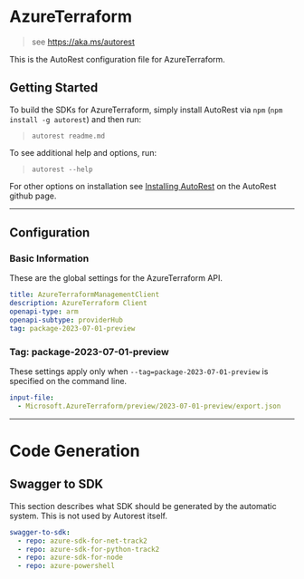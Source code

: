 # AzureTerraform

> see https://aka.ms/autorest

This is the AutoRest configuration file for AzureTerraform.

## Getting Started

To build the SDKs for AzureTerraform, simply install AutoRest via `npm` (`npm install -g autorest`) and then run:

> `autorest readme.md`

To see additional help and options, run:

> `autorest --help`

For other options on installation see [Installing AutoRest](https://aka.ms/autorest/install) on the AutoRest github page.

---

## Configuration

### Basic Information

These are the global settings for the AzureTerraform API.

``` yaml
title: AzureTerraformManagementClient
description: AzureTerraform Client
openapi-type: arm
openapi-subtype: providerHub
tag: package-2023-07-01-preview
```


### Tag: package-2023-07-01-preview

These settings apply only when `--tag=package-2023-07-01-preview` is specified on the command line.

```yaml $(tag) == 'package-2023-07-01-preview'
input-file:
  - Microsoft.AzureTerraform/preview/2023-07-01-preview/export.json
```

---

# Code Generation

## Swagger to SDK

This section describes what SDK should be generated by the automatic system.
This is not used by Autorest itself.

``` yaml $(swagger-to-sdk)
swagger-to-sdk:
  - repo: azure-sdk-for-net-track2
  - repo: azure-sdk-for-python-track2
  - repo: azure-sdk-for-node
  - repo: azure-powershell
```
